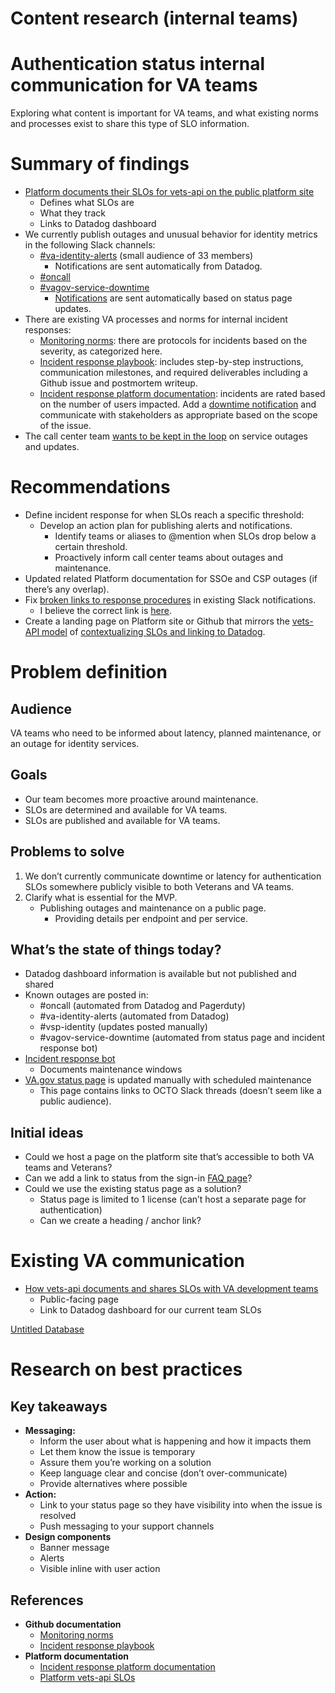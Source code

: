 # Content research (internal teams)

# Authentication status internal communication for VA teams

Exploring what content is important for VA teams, and what existing norms and processes exist to share this type of SLO information.

# Summary of findings

- [Platform documents their SLOs for vets-api on the public platform site](https://depo-platform-documentation.scrollhelp.site/developer-docs/core-service-level-indicators-and-objectives-for-v)
    - Defines what SLOs are
    - What they track
    - Links to Datadog dashboard
- We currently publish outages and unusual behavior for identity metrics in the following Slack channels:
    - [#va-identity-alerts](https://dsva.slack.com/archives/C02SBFQ22RL) (small audience of 33 members)
        - Notifications are sent automatically from Datadog.
    - [#oncall](https://dsva.slack.com/archives/C30LCU8S3)
    - [#vagov-service-downtime](https://dsva.slack.com/archives/C069DLXRSCC)
        - [Notifications](https://dsva.slack.com/archives/C069DLXRSCC/p1710914458991539) are sent automatically based on status page updates.
- There are existing VA processes and norms for internal incident responses:
    - [Monitoring norms](https://github.com/department-of-veterans-affairs/va.gov-team-sensitive/blob/master/OnCall/Monitoring%20Norms.md): there are protocols for incidents based on the severity, as categorized here.
    - [Incident response playbook](https://github.com/department-of-veterans-affairs/va.gov-team-sensitive/blob/master/OnCall/incident-response-playbook.md): includes step-by-step instructions, communication milestones, and required deliverables including a Github issue and postmortem writeup.
    - [Incident response platform documentation](https://depo-platform-documentation.scrollhelp.site/developer-docs/incident-response-documentation-for-application-te): incidents are rated based on the number of users impacted. Add a [downtime notification](https://depo-platform-documentation.scrollhelp.site/developer-docs/downtime-notifications) and communicate with stakeholders as appropriate based on the scope of the issue.
- The call center team [wants to be kept in the loop](https://dsva.slack.com/archives/CSFV4QTKN/p1711041117994099?thread_ts=1711040808.077039&cid=CSFV4QTKN) on service outages and updates.

# Recommendations

- Define incident response for when SLOs reach a specific threshold:
    - Develop an action plan for publishing alerts and notifications.
        - Identify teams or aliases to @mention when SLOs drop below a certain threshold.
        - Proactively inform call center teams about outages and maintenance.
- Updated related Platform documentation for SSOe and CSP outages (if there’s any overlap).
- Fix [broken links to response procedures](https://github.com/department-of-veterans-affairs/va.gov-team/blob/master/products/identity/Monitoring%20and%20Alerting/Monitors_Alerts_Datadog.md) in existing Slack notifications.
    - I believe the correct link is [here](https://github.com/department-of-veterans-affairs/va.gov-team/blob/master/products/identity/Troubleshooting_logging/Monitoring%20and%20Alerting/Monitors_Alerts_Datadog.md).
- Create a landing page on Platform site or Github that mirrors the [vets-API model](https://depo-platform-documentation.scrollhelp.site/developer-docs/core-service-level-indicators-and-objectives-for-v) of [contextualizing SLOs and linking to Datadog](https://docs.google.com/document/d/1-ZN_csS6uuT-c6DymBNe5up_LR4tX6_3ntUNjjn_jrE/edit#heading=h.ax9wyj47c3ze).

# Problem definition

## Audience

VA teams who need to be informed about latency, planned maintenance, or an outage for identity services.

## Goals

- Our team becomes more proactive around maintenance.
- SLOs are determined and available for VA teams.
- SLOs are published and available for VA teams.

## Problems to solve

1. We don’t currently communicate downtime or latency for authentication SLOs somewhere publicly visible to both Veterans and VA teams.
2. Clarify what is essential for the MVP.
    - Publishing outages and maintenance on a public page.
        - Providing details per endpoint and per service.

## What’s the state of things today?

- Datadog dashboard information is available but not published and shared
- Known outages are posted in:
    - #oncall (automated from Datadog and Pagerduty)
    - #va-identity-alerts (automated from Datadog)
    - #vsp-identity (updates posted manually)
    - #vagov-service-downtime (automated from status page and incident response bot)
- [Incident response bot](https://dsva.slack.com/archives/CSFV4QTKN/p1711644911836309)
    - Documents maintenance windows
- [VA.gov status page](https://vagov.statuspage.io/) is updated manually with scheduled maintenance
    - This page contains links to OCTO Slack threads (doesn’t seem like a public audience).

## Initial ideas

- Could we host a page on the platform site that’s accessible to both VA teams and Veterans?
- Can we add a link to status from the sign-in [FAQ page](https://www.va.gov/resources/signing-in-to-vagov/)?
- Could we use the existing status page as a solution?
    - Status page is limited to 1 license (can’t host a separate page for authentication)
    - Can we create a heading / anchor link?

# Existing VA communication

- [How vets-api documents and shares SLOs with VA development teams](https://depo-platform-documentation.scrollhelp.site/developer-docs/core-service-level-indicators-and-objectives-for-v)
    - Public-facing page
    - Link to Datadog dashboard for our current team SLOs

[Untitled Database](https://www.notion.so/ae5e6db045b644618d3baa4d5dd018da?pvs=21)

# Research on best practices

## Key takeaways

- **Messaging:**
    - Inform the user about what is happening and how it impacts them
    - Let them know the issue is temporary
    - Assure them you’re working on a solution
    - Keep language clear and concise (don’t over-communicate)
    - Provide alternatives where possible
- **Action:**
    - Link to your status page so they have visibility into when the issue is resolved
    - Push messaging to your support channels
- **Design components**
    - Banner message
    - Alerts
    - Visible inline with user action

## References

- **Github documentation**
    - [Monitoring norms](https://github.com/department-of-veterans-affairs/va.gov-team-sensitive/blob/master/OnCall/Monitoring%20Norms.md)
    - [Incident response playbook](https://github.com/department-of-veterans-affairs/va.gov-team-sensitive/blob/master/OnCall/incident-response-playbook.md)
- **Platform documentation**
    - [Incident response platform documentation](https://depo-platform-documentation.scrollhelp.site/developer-docs/incident-response-documentation-for-application-te)
    - [Platform vets-api SLOs](https://depo-platform-documentation.scrollhelp.site/developer-docs/core-service-level-indicators-and-objectives-for-v)
